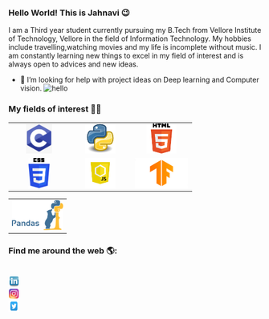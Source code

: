 ### Hello World! This is Jahnavi :wink:
           


I am a Third year student currently pursuing my B.Tech from Vellore Institute of Technology, Vellore in the field of Information Technology.
My hobbies include travelling,watching movies and my life is incomplete without music. 
I am constantly learning new things to excel in my field of interest and is always open to advices and new ideas.

- 🤔 I’m looking for help with project ideas on Deep learning and Computer vision.
<img src="https://giphy.com/gifs/hills-pet-nutrition-science-diet-yrhhmre5fN2PtRujfo.gif" alt="hello"></img>
  
 ### My fields of interest :woman_technologist: 
 <table>
<tbody>
 <tr>
<td align="center" width="33%">
<img height=60px src="https://github.com/510jahnavi/510jahnavi/blob/main/Github%20Images/C%20language.png"> 
</td>
<td align="center" width="33%">
<img height=60px src="https://github.com/510jahnavi/510jahnavi/blob/main/Github%20Images/python.jfif"> 
</td>
<td align="center" width="33%">
<img height=60px src="https://github.com/510jahnavi/510jahnavi/blob/main/Github%20Images/html5.png"> 
</td>
 </tr>
 
 <tr>
<td align="center" width="33%">
<img height=60px src="https://github.com/510jahnavi/510jahnavi/blob/main/Github%20Images/css3.png"> 
</td>

 <td align="center" width="33%">
<img height=60px src="https://github.com/510jahnavi/510jahnavi/blob/main/Github%20Images/javascript.png"> 
</td>

<td align="center" width="33%">
<img height=60px src="https://github.com/510jahnavi/510jahnavi/blob/main/Github%20Images/tensorflow.png"> 
</td>
</tr>
</tbody>
</table>

<table>
 <tbody>
<tr>
<td align="center" width="100%">
<img height=60px src="https://github.com/510jahnavi/510jahnavi/blob/main/Github%20Images/pandas.png"> 
</td>
</tr>
</tbody> 
</table>

### Find me around the web 🌎:
  
 <code>
<a href ="https://www.linkedin.com/in/jahnavi-mishra-613188182/" alt="Jahnavi's linkedin"><img src="https://github.com/510jahnavi/510jahnavi/blob/main/Github%20Images/linkedin.jfif" width="22" height="22"></img></a>
<a href =https://www.instagram.com/misjahnavi._.510/ alt="Jahnavi's instagram"><img src="https://github.com/510jahnavi/510jahnavi/blob/main/Github%20Images/instagram.jfif" width="22" height="22"></img></a>
<a href ="https://twitter.com/msgranger_said" alt="Jahnavi's twitter"><img src="https://github.com/510jahnavi/510jahnavi/blob/main/Github%20Images/twitter.jfif" width="22" height="22"></img></a>
</code>
 
  





